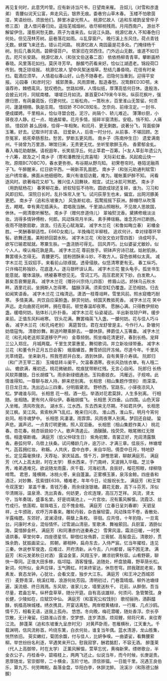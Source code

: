 <!-- { "loadSidebar": true } -->
再见复何时，此意凭吟管。应有新诗当尺书，日望南来雁。 
丑奴儿（对雪和彦逢弟）
青腰似诧天公富，奔走风云。银界无痕。委巷穷山草木春。 
玉楼不怕歌茵湿，笑语纷纷。须放他们。醉里冰姿光照人。 
桃源忆故人（追和东坡韵呈曾倅子修三首）
逢人借问春归处。遥指芜城烟树。收尽柳梢残雨。月闯西南户。 
游丝不解留伊住。漫惹闲愁无数。燕子为谁来去。似说江头路。 
桃源忆故人
不知春色归何处。但见茂林芳树。庭巷落花如雨。斗乱穿窗户。 
晚行溪上东风住。荷点青钱无数。蛱蝶飞来还去。错认花间路。 
桃源忆故人
南园最是花多处。门掩绿杨千树。别后几番风雨。碧藓侵苔户。 
侬家旧在郊西住。门外远山无数。谁道不如归去。咫尺长安路。 
桃源忆故人（和张文伯送春二首）
依依杨柳青青草。攀断画桥春晓。风里落花如扫。莫厌寻芳早。 
酴醿芍药看来好。恰似江湖遗老。锦段荷□传到。愧乏琼瑶报。 
桃源忆故人
望中风絮迷烟草。愁结几番昏晓。花径有时亲扫。载酒应须早。 
人情曷似春山好。山色不随春老。旧隐何当重到。迎得平安报。 
沁园春（和彦时兄）
城郭萧条，风雨霏微，酝造春愁。况鸷群ED3D鹗，未谐荐祢，棘栖鸾凤，犹叹栖仇。世路如棋，人情似纸，厚薄高低何日休。逢殷浩，会披云对月，同赋南楼。 
堪嗟日月如流。甚首夏D479来今半秋。纵荻花枫叶，强撩归思，有莼羹菰饭，归更何忧。三板松舟。一篙秋水，百里淮山无暂留。何须问，蘧蘧栩栩。孰是庄周。 
惜奴娇
不D8CB知名，怎奈向、前缘注定。一封书、便成媒娉。千里相从，恰似寻盟合姓。泥泞。尚隔个、轿儿难近。 
薄薄纱厨，小驿夜凉人静。红一点、暗通犀晕。花月多情，摇碎半窗清影。安稳。悄不知、人痛损。 
惜奴娇
甚么因缘，恰得一年相聚。和闰月、更无剩数。说著分飞，背面偷弹玉箸。好去。记取许时言语。 
旧爱新人，后夜一时分付。从前事、不堪回顾。怎奈冤家，抵死牵肠惹肚。愁苦。梦断五更风雨。 
南乡子（陈南仲生日）
遗爱满南州。千骑曾为万里游。琳馆归来，无责更无忧。坐听笙歌醉玉舟。 
香雾郁金虬。春入梅花助献酬。请祝遐年，长笑挹浮丘。何止莘君一百筹。|<友人莘彭年遗公九十六筹，故及之>| 
南乡子（寄和潘教授元宾喜晴）
天际彩虹垂。风起痴云快一吹。原隰BC70BC70，春水更弥弥。布谷期从野鸟知。 
初霁卷帘时。巷陌泥融燕子飞。午醉醒来，红日欲平西。一碗新茶乳面肥。 
南乡子（和张元助通判赋雪）
出户绣帘垂。拂面从他细细吹。乘兴有谁招访戴，难为。暖帐薰炉醉不知。 
闲看逐风时。欲著梅花又却飞。雅兴佳人回舞袂，相宜。试比冰肌可煞肥。 
南乡子（用韵赋杨花）
春霁柳花垂。娇软轻狂不待吹。圆欲成球还复碎，谁为。习习和风即旧知。 
深院日长时。乱扑珠帘入坐飞。试问荻芽生也未，偏宜。出网河豚美更肥。 
南乡子（追和东坡重九）
风急断虹收。孤鹜摇摇下荻洲。醉帽尽从吹落去，飕飕。幸有黄花插满头。 
君唱我当酬。千里湖山照眼秋。不见故人思故国，休休。一阕清歌听解愁。 
南乡子（赠何彦道侍儿）
翠袖熨沈香。黛拂修蛾淡淡妆。消得多情钟傅粉，何郎。风动珠帘月半床。 
素手捧瑶觞。谁念苏州已断肠。夜雨不随歌扇歇，浪浪。归去无心赋海棠。 
减字木兰花（和鲁如晦立春）
彩幡金胜。一笑酬春聊适性。E66D女痴儿。半挽梅花半柳枝。 
追欢何计。幸对绿尊环早髻。欲舞还羞。美盼娇回碧水秋。 
减字木兰花（和张文伯对雪四首）
诗成呵手。欲写已输君赋就。寒粟生肤。一盏浇肠可得无。 
回风弄巧。比似婆娑尤敏妙。似个人人。嗅认梅花孰是真。 
减字木兰花
尊前放手。铜钵声穷诗已就。姑射肌肤。舞罢缠头怎得无。 
青腰更巧。搓粉团酥来斗妙。不敢方人。容色依稀似太真。 
减字木兰花
玉奴招手。来看前山琼琢就。透骨侵肤。似恁清寒更有无。 
春工纵巧。只许梅花称独妙。花底逢人。逐马银杯误认真。 
减字木兰花
鳖头龟手。孤坐书生能意就。暖体温肤。绣被春寒想见无。 
雪词工巧。高压君房天下妙。白发欺人。甚矣吾衰懒是真。 
减字木兰花（赠孙兴宗侍儿四首）
修眉山远。娇抹乌云秋水畔。酒里花前。坐拥斯人怎得寒。 
醽醁浮满。须索空缸仍覆盏。正恐相妨。归去如闻笑语香。 
减字木兰花
江梅清远。潇洒一枝尊俎畔。雪里风前。照水窥檐巧耐寒。 
多情美满。共饮自应渠酹盏。醉赏何妨。倾国天教抵死香。 
减字木兰花
笑中声远。走向曲房花树畔。拥在尊前。顿觉春温却夜寒。 
愿酬心满。只得教伊频劝盏。缓唱何妨。贴体衫儿扑扑香。 
减字木兰花
仙姿凝远。半出新妆琼户畔。缓步来前。正值东风料峭寒。 
钗头花满。舞罢梅英飞入盏。一釂何妨。花与佳人巧斗香。 
减字木兰花（和孔纯老别）
离筵暂住。君在龙舒曾是主。今作行人。卧辙何妨借寇恂。 
清歌妙舞。断送吟鞭乘醉去。一釂休辞。捧爵佳人玉箸垂。 
减字木兰花（和孔纯老送郑深道移守严州）
金尊频倒。照坐梅花清更好。春到长杨。宠拜三公入郑庄。 
月城两载。千里生灵蒙惠爱。舞彻歌词。并立新妆绿带垂。 
减字木兰花（和董令升正月五日会客）
蛾眉螓首。舞雪娇回开冻候。尽道今年。千里风光萃绮筵。 
坐来新月。照我苍颜并白发。酒到休辞。自有黄芽介寿祺。 
阮郎归（和广济王宰二首）
玉绳低转斗阑干。欠温春酒寒。夜长风劲怯衣单。有人哦二山。 
蟾欲满，雁初还。桃花微破颜。枕痕犹带断红残。无言心自闲。 
阮郎归
长杨风软弄腰肢。日长胡蝶飞。雨余新绿细通池。玉钩悬妓衣。 
鸿雁远，子规啼。此情谁得知。一尊聊与故人持。醉来悲别离。 
长相思（相山集题作恨别）
雨濛濛。日日龙日龙。洗出远山三四重。分明眉黛浓。 
野桥西，官路东。小驿夜凉风入松。梦魂谁与同。 
长相思
花一枝。酒一卮。举酒对花君莫辞。人生多别离。 
行相随。坐相随。更有何人得似伊。春融胡蝶飞。 
长相思
天四垂。山四围。山色天容入坐帷。清风吹我衣。 
湖水东，江水西。东去西来无尽期。不如君共伊。 
长相思
吴江枫。吴江风。索索秋声飞乱红。晚来归兴浓。 
淮山西，淮山东。明月今宵何处同。相寻魂梦中。 
长相思
风凄凄。雨霏霏。风雨夜寒人别离。梦回还自疑。 
蛩声悲。漏声迟。一点青灯明更微。照人双泪垂。 
长相思（相山集题作美人）
桃花春。杏花春。桃杏妖娆如个人。歌声清遏云。 
酒醺醺。烛荧荧。眼尾微红无限情。相逢堪断魂。 
满庭芳（伯父仲球生日）
紫角初繁，青裳正好，充闾清露飘香。悬弧何早，乌辔上扶桑。试问椿龄几许，逾万计、才满三章。佳辰乐，林塘增气，菡萏拥红妆。 
称觞。人共庆，盘中白李，来自华阳。倩壶中日月，特地舒长。定见霜毫换绿，天荐祉、家庆延昌。情千万，辞慳思窘，聊献满庭芳。 
满庭芳（代人上高太尉，时在太学）
蔡水西来，于门南峙，天波拥入华楹。芝兰争秀，难弟遇难兄。欲说随龙雨露，庆千载、河海初清。良辰好，榴花照眼，绿柳隐啼莺。 
君恩，隆横赐，冰桃火枣，来自蓬瀛。正雾横玉篆，泉泻金鲸。四座香和酒泛，对妙舞、弦索铿E639。椿难老，年年今日，论报祝长生。 
满庭芳（和王常令双莲堂）
翠盖千重，青钱万叠，雨余绿涨银塘。藕花无数，高下斗芬芳。浑似华清赐浴，温泉滑、洗出真香。何妨更，合欢连理，高压万芝祥。 
风流，贤太守，当年奏瑞，盛事名堂。好是琉璃池上，一片宫妆。况有薰风解愠，流霞泛、丝竹成行。依莲暇，联珠唱玉，应不愧金相。 
满庭芳（立春日呈刘春卿）
天驷呈祥，土牛颁政，欢呼万井春来。雕轮丹毂，杂沓展轻雷。风动珠帘不卷，香散处、半露梅腮。东郊好，波澜浸绿，萌蘖上条枚。 
徘徊。应共怪，十年豹隐，一旦鸾台。问康时术业，混俗情怀。过雪湖山清丽，笙歌沸、舞袖萦回。兵厨富，酒肠似海，莫惜醉金杯。 
满庭芳（和同漕彦约送秦寿之）
雪霁风温，霜消日暖，一时笑语烘春。草堂何幸，四座德星邻。聊借红妆侑爵，兰膏腻、高髻盘云。清歌妙，贯珠余韵，犹振画梁尘。 
熙朝，卿相种，扁舟东去，入侍严宸。忆当年擢桂，连见三秦。休说参军俊逸，应难过、开府清新。从今去，八州都督，端不困无津。 
满庭芳（和元发弟秋日对酒）
露溢金茎，风翔玉宇，嫩凉初霁秋容。山肴野蔌，聊快一尊同。正值大田多稼，临邛隘、酒客憧憧。追随处，杯盘狼藉，野草荫长松。 
新词，何所似，金声应铎，玉气腾虹。时来终宦达，休怨苍穹。顾我蹉跎老矣，飘素发、衰态龙钟。心犹壮，会看文度，独步大江东。 
满庭芳（和王冲之西城郊行）
麦野青深，桃溪红暗，浪游何处芳园。清明初过，门巷霭晴烟。柳外池塘绿遍，溪流细、终日溅溅。东风软，谁家儿女，墙里送秋千。 
花前。从醉倒，吾当尽量，君盍忘年。纵杯盘草草，随分开筵。自有高谈雄辩，何须问、急管繁弦。身长健，少陵如在，应赋饮中仙。 
满庭芳（和富宪公权饯别）
歌彻骊驹，酒斟醽醁，帆樯高映城楼。绣衣携具，开宴话离愁。两岸橙黄橘绿，一行雁、几点沙鸥。情千万，相看无语，送我上孤舟。 
悠悠。冬向晚，梅花潜暖，随处香浮。奈长亭饮散，无计淹留。归路淮山百舍，空梦想、连岁清游。烦双鲤，频将尺素，来往寄江流。 
醉蓬莱（追和东坡重九呈彦时兄）
对黄芦卧雨，苍雁横秋，江天重九。千载渊明，信风流称首。吟绕东篱，白衣何处，谁复当年偶。蓝水清游，龙山胜集，恍然依旧。 
萸实嫩红，菊团余馥，付与佳人，比妍争嗅。一曲婆娑，看舞腰萦柳。举世纷纷名利逐，罕遇笑来开口。慰我寂寥，酬君酩酊，不容无酒。 
醉蓬莱（代人上高御带，时在太学）
正薰风解愠，萱草忘忧，黄梅新霁。缥缈歌台，半金衣公子。丹桂香中，碧梧枝上，两两飞还止。似说当年，而今时候，长庚诞贵。 
恩厚随龙，官崇御带，二十横金，玉阶寸地。须信骅骝。一日能千里。况遇王良伯乐，算九万、何劳睥睨。磊落金盘，华阳白李，休辞沈醉。 
浣溪沙（和陈德公酴醿）
